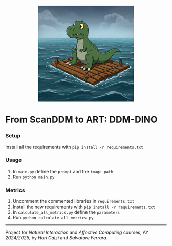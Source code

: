 <p align="center">
  <img src="DDM-DINO.jpeg" width="300" height="300" align="center"/>
</p>

# From ScanDDM to ART: DDM-DINO

### Setup
Install all the requirements with `pip install -r requirements.txt`

### Usage
1. In `main.py` define the `prompt` and the `image path`
2. Run `python main.py`

### Metrics
1. Uncomment the commented libraries in `requirements.txt`
2. Install the new requirements with `pip install -r requirements.txt`
3. In `calculate_all_metrics.py` define the `parameters`
4. Run `python calculate_all_metrics.py`

---

Project for _Natural Interaction_ and _Affective Computing_ courses, AY _2024/2025_, by _Hari Calzi_ and _Salvatore Ferrara_.
